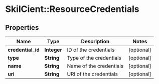 # SkilCient::ResourceCredentials

## Properties
Name | Type | Description | Notes
------------ | ------------- | ------------- | -------------
**credential_id** | **Integer** | ID of the credentials | [optional] 
**type** | **String** | Type of the credentials | [optional] 
**name** | **String** | Name of the credentials | [optional] 
**uri** | **String** | URI of the credentials | [optional] 


